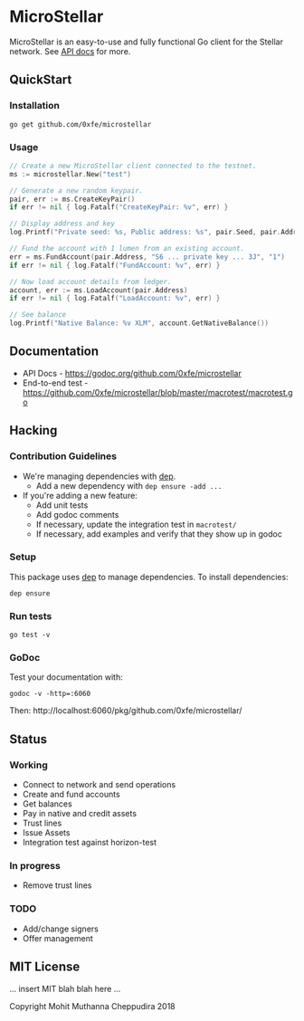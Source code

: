 # MicroStellar

MicroStellar is an easy-to-use and fully functional Go client for the Stellar network. See [API docs](https://godoc.org/github.com/0xfe/microstellar) for more.

## QuickStart

### Installation

```
go get github.com/0xfe/microstellar
```

### Usage

```go
// Create a new MicroStellar client connected to the testnet.
ms := microstellar.New("test")

// Generate a new random keypair.
pair, err := ms.CreateKeyPair()
if err != nil { log.Fatalf("CreateKeyPair: %v", err) }

// Display address and key
log.Printf("Private seed: %s, Public address: %s", pair.Seed, pair.Address)

// Fund the account with 1 lumen from an existing account.
err = ms.FundAccount(pair.Address, "S6 ... private key ... 3J", "1")
if err != nil { log.Fatalf("FundAccount: %v", err) }

// Now load account details from ledger.
account, err := ms.LoadAccount(pair.Address)
if err != nil { log.Fatalf("LoadAccount: %v", err) }

// See balance
log.Printf("Native Balance: %v XLM", account.GetNativeBalance())
```

## Documentation

* API Docs - https://godoc.org/github.com/0xfe/microstellar
* End-to-end test - https://github.com/0xfe/microstellar/blob/master/macrotest/macrotest.go

## Hacking

### Contribution Guidelines

* We're managing dependencies with [dep](https://github.com/golang/dep).
  * Add a new dependency with `dep ensure -add ...`
* If you're adding a new feature:
  * Add unit tests
  * Add godoc comments
  * If necessary, update the integration test in `macrotest/`
  * If necessary, add examples and verify that they show up in godoc

### Setup

This package uses [dep](https://github.com/golang/dep) to manage dependencies. To install dependencies:

```
dep ensure
```

### Run tests

```
go test -v
```

### GoDoc

Test your documentation with:

```
godoc -v -http=:6060
```

Then: http://localhost:6060/pkg/github.com/0xfe/microstellar/

## Status

### Working

* Connect to network and send operations
* Create and fund accounts
* Get balances
* Pay in native and credit assets
* Trust lines
* Issue Assets
* Integration test against horizon-test

### In progress

* Remove trust lines

### TODO

* Add/change signers
* Offer management

## MIT License

... insert MIT blah blah here ...

Copyright Mohit Muthanna Cheppudira 2018